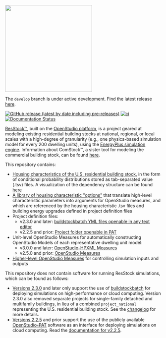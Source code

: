 <img src="https://user-images.githubusercontent.com/1276021/85608250-1ff46b80-b612-11ea-903e-4ced367e5940.jpg" width="280">

The `develop` branch is under active development. Find the latest release [here](https://github.com/NREL/resstock/releases).

[![GitHub release (latest by date including pre-releases)](https://img.shields.io/github/v/release/NREL/resstock?include_prereleases)](https://github.com/NREL/resstock/releases)
[![ci](https://github.com/NREL/resstock/workflows/ci/badge.svg)](https://github.com/NREL/resstock/actions)
[![Documentation Status](https://readthedocs.org/projects/resstock/badge/?version=latest)](https://resstock.readthedocs.io/en/latest/?badge=latest)

[ResStock™](https://www.nrel.gov/buildings/resstock.html), built on the [OpenStudio platform](http://openstudio.net), is a project geared at modeling existing residential building stocks at national, regional, or local scales with a high-degree of granularity (e.g., one physics-based simulation model for every 200 dwelling units), using the [EnergyPlus simulation engine](http://energyplus.net). Information about ComStock™, a sister tool for modeling the commercial building stock, can be found [here](https://www.nrel.gov/buildings/comstock.html). 

This repository contains:

- [Housing characteristics of the U.S. residential building stock](https://github.com/NREL/resstock/tree/main/project_national/housing_characteristics), in the form of conditional probability distributions stored as tab-separated value (.tsv) files. A visualization of the dependency structure can be found [here](https://htmlpreview.github.io/?https://github.com/NREL/resstock/blob/main/project_national/util/dependency_wheel/dep_wheel.html)
- [A library of housing characteristic "options"](https://github.com/NREL/resstock/blob/main/resources/options_lookup.tsv) that translate high-level characteristic parameters into arguments for OpenStudio measures, and which are referenced by the housing characteristic .tsv files and building energy upgrades defined in project definition files
- Project definition files:
  - v2.3.0 and later: [buildstockbatch YML files openable in any text editor](https://github.com/NREL/resstock/blob/main/project_national/national_baseline.yml)
  - v2.2.5 and prior: [Project folder openable in PAT](https://github.com/NREL/resstock/tree/v2.2.5/project_singlefamilydetached)
- Unit-level OpenStudio Measures for automatically constructing OpenStudio Models of each representative dwelling unit model:
  - v3.0.0 and later: [OpenStudio-HPXML Measures](https://github.com/NREL/resstock/tree/main/resources/hpxml-measures)
  - v2.5.0 and prior: [OpenStudio Measures](https://github.com/NREL/resstock/tree/main/resources/measures)
- [Higher-level OpenStudio Measures](https://github.com/NREL/resstock/tree/main/measures) for controlling simulation inputs and outputs

This repository does not contain software for running ResStock simulations, which can be found as follows:

 - [Versions 2.3.0](https://github.com/NREL/resstock/releases/tag/v2.3.0) and later only support the use of [buildstockbatch](https://github.com/NREL/buildstockbatch) for deploying simulations on high-performance or cloud computing. Version 2.3.0 also removed separate projects for single-family detached and multifamily buildings, in lieu of a combined `project_national` representing the U.S. residential building stock. See the [changelog](https://github.com/NREL/resstock/blob/main/CHANGELOG.md) for more details. 
 - [Versions 2.2.5](https://github.com/NREL/resstock/releases/tag/v2.2.5) and prior support the use of the publicly available [OpenStudio-PAT](https://github.com/NREL/OpenStudio-PAT) software as an interface for deploying simulations on cloud computing. Read the [documentation for v2.2.5](https://resstock.readthedocs.io/en/v2.2.5/).
